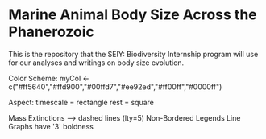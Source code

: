 # Marine Animal Body Size Across the Phanerozoic
This is the repository that the SEIY: Biodiversity Internship program will use for our analyses and writings on body size evolution.

Color Scheme:
myCol <- c("#ff5640","#ffd900","#00ffd7","#ee92ed","#ff00ff","#0000ff")

Aspect:
  timescale = rectangle
  rest = square


Mass Extinctions --> dashed lines (lty=5)
Non-Bordered Legends
Line Graphs have '3' boldness
